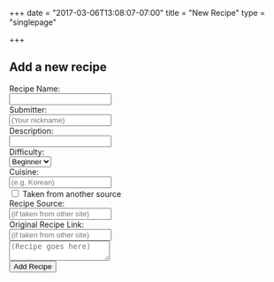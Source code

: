 +++
date = "2017-03-06T13:08:07-07:00"
title = "New Recipe"
type = "singlepage"

+++

<article class="article_recipe">
<h1 class="recipe_title">Add a new recipe</h1>
<form action="/scripts/add_new_recipe.php" method="POST">
	<div class="form_container">
		<div class="half_container">
			<div class="half_split_left">
				Recipe Name: 
				<br>
				<div class="fucking_input_padding">
					<input name="recipe_name" class="input_field" type="text" required="true"></input>
				</div>
			</div>
			<div class="half_split_right">
				Submitter: 
				<br>
				<div class="fucking_input_padding">
					<input name="submitter" class="input_field" type="text" required="true"placeholder="(Your nickname)"></input>
				</div>
			</div>
		</div>
		<div class="general_input_container">Description:<br>
			<div class="fucking_half_padding">
				<input name="description" class="input_field" type="text" required="true"></input>
			</div>
		</div>
		<div class="half_container">
			<div class="half_split_left">Difficulty:<br>
				<div class="fucking_half_padding">
					<select name="difficulty" class="difficulty" selected="Easy">
						<option value="Beginner">Beginner</option>
						<option value="Easy">Easy</option>
						<option value="Medium">Medium</option>
						<option value="Hard">Hard</option>
					</select>
				</div>
			</div>
			<div class="half_split_right">Cuisine:<br>
				<div class="fucking_input_padding">
					<input name="cuisine" class="input_field" type="text" required="true" placeholder="(e.g. Korean)"></input>
				</div>
			</div>
		</div>
		<div class="general_input_container">
		<label><input type="checkbox" class="sourced_recipe" onclick="COOKING_MIMAU.toggleSourceSection(this)"> Taken from another source</label>
		</div>
		<div id="source_section" class="source_section">
			<div class="half_container">
				<div class="half_split_left">Recipe Source:<br>
					<div class="fucking_input_padding">
						<input name="recipe_source" class="input_field" type="text" placeholder="(if taken from other site)"></input>
					</div>
				</div>
				<div class="half_split_right">Original Recipe Link:<br>
					<div class="fucking_input_padding">
						<input name="source_link" class="input_field" type="text" placeholder="(if taken from other site)"></input>
					</div>
				</div>
			</div>
		</div>
		<div class="text_area_wrapper">
			<div class="fucking_half_padding">
				<textarea class="recipe_contents" name="recipe" required="true" placeholder="(Recipe goes here)" oninput="COOKING_MIMAU.autoGrow(this)"></textarea>
			</div>
		</div>
		<div class="general_input_container">
			<input type="submit" value="Add Recipe"/>
		</div>
	</div>
</form>
</article>